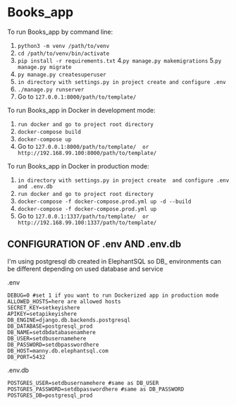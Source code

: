 # Books_app
To run Books_app by command line:
1. `python3 -m venv /path/to/venv`
2. `cd /path/to/venv/bin/activate`
3. `pip install -r requirements.txt`
4.`py manage.py makemigrations`
5.`py manage.py migrate`
6. `py manage.py createsuperuser`
7. `in directory with settings.py in project create and configure .env`
8. `./manage.py runserver` 
9. Go to `127.0.0.1:8000/path/to/template/`

To run Books_app in Docker in development mode:
1. `run docker and go to project root directory`
2. `docker-compose build`
3. `docker-compose up`
4. Go to `127.0.0.1:8000/path/to/template/ 
or http://192.168.99.100:8000/path/to/template/ `

To run Books_app in Docker in production mode:
1. `in directory with settings.py in project create 
and configure .env and .env.db`
2. `run docker and go to project root directory`
3. `docker-compose -f docker-compose.prod.yml up -d --build`
4. `docker-compose -f docker-compose.prod.yml up`
5. Go to `127.0.0.1:1337/path/to/template/ 
or http://192.168.99.100:1337/path/to/template/ `

## CONFIGURATION OF .env AND .env.db

I'm using postgresql db created in ElephantSQL so DB_ environments can be different depending 
on used database and service

.env
```
DEBUG=0 #set 1 if you want to run Dockerized app in production mode
ALLOWED_HOSTS=here are allowed hosts
SECRET_KEY=setkeyishere
APIKEY=setapikeyishere
DB_ENGINE=django.db.backends.postgresql
DB_DATABASE=postgresql_prod
DB_NAME=setdbdatabasenamhere
DB_USER=setdbusernamehere
DB_PASSWORD=setdbpasswordhere
DB_HOST=manny.db.elephantsql.com
DB_PORT=5432
```
.env.db
```
POSTGRES_USER=setdbusernamehere #same as DB_USER
POSTGRES_PASSWORD=setdbpasswordhere #same as DB_PASSWORD
POSTGRES_DB=postgresql_prod
```
